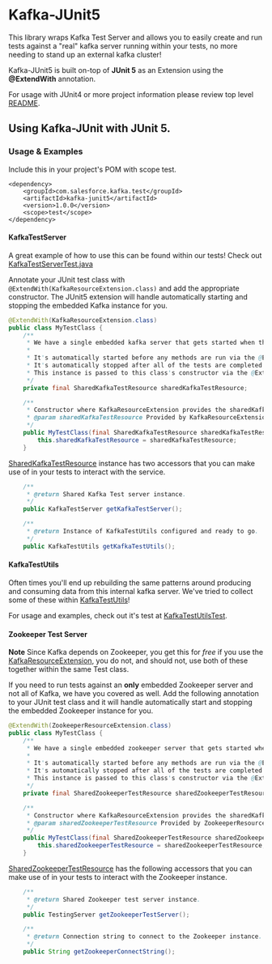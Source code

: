 # Kafka-JUnit5

This library wraps Kafka Test Server and allows you to easily create and run tests against
a "real" kafka server running within your tests, no more needing to stand up an external kafka cluster!

Kafka-JUnit5 is built on-top of **JUnit 5** as an Extension using the **@ExtendWith** annotation.

For usage with JUnit4 or more project information please review top level [README](../README.md). 

## Using Kafka-JUnit with JUnit 5.

### Usage & Examples

Include this in your project's POM with scope test.

```
<dependency>
    <groupId>com.salesforce.kafka.test</groupId>
    <artifactId>kafka-junit5</artifactId>
    <version>1.0.0</version>
    <scope>test</scope>
</dependency>
```

#### KafkaTestServer

A great example of how to use this can be found within our tests!  Check out [KafkaTestServerTest.java](src/test/java/com/salesforce/kafka/test/KafkaTestServerTest.java)

Annotate your JUnit test class with `@ExtendWith(KafkaResourceExtension.class)` and add the appropriate constructor.  The JUnit5 extension will handle automatically starting and stopping the embedded Kafka 
instance for you.  

```java
@ExtendWith(KafkaResourceExtension.class)
public class MyTestClass {
    /**
     * We have a single embedded kafka server that gets started when this test class is initialized.
     *
     * It's automatically started before any methods are run via the @ExtendWith annotation.
     * It's automatically stopped after all of the tests are completed via the @ExtendWith annotation.
     * This instance is passed to this class's constructor via the @ExtendWith annotation.
     */
    private final SharedKafkaTestResource sharedKafkaTestResource;

    /**
     * Constructor where KafkaResourceExtension provides the sharedKafkaTestResource object.
     * @param sharedKafkaTestResource Provided by KafkaResourceExtension.
     */
    public MyTestClass(final SharedKafkaTestResource sharedKafkaTestResource) {
        this.sharedKafkaTestResource = sharedKafkaTestResource;
    }
```

[SharedKafkaTestResource](kafka-junit5/src/main/java/test/junit/SharedKafkaTestResource.java) instance has two accessors that you can make use of in your tests to interact with the service.

```java
    /**
     * @return Shared Kafka Test server instance.
     */
    public KafkaTestServer getKafkaTestServer();

    /**
     * @return Instance of KafkaTestUtils configured and ready to go.
     */
    public KafkaTestUtils getKafkaTestUtils();
```

#### KafkaTestUtils

Often times you'll end up rebuilding the same patterns around producing and consuming data from this internal
kafka server.  We've tried to collect some of these within [KafkaTestUtils](kafka-junit5/src/main/java/test/KafkaTestUtils.java)!

For usage and examples, check out it's test at [KafkaTestUtilsTest](src/test/java/com/salesforce/kafka/test/KafkaTestUtilsTest.java).

#### Zookeeper Test Server

**Note** Since Kafka depends on Zookeeper, you get this for *free* if you use the [KafkaResourceExtension](kafka-junit5/src/main/java/test/junit/KafkaResourceExtension.java), you do not, and should not, use
both of these together within the same Test class.

If you need to run tests against an **only** embedded Zookeeper server and not all of Kafka, we have you covered as well.  Add the following annotation to your JUnit test class
 and it will handle automatically start and stopping the embedded Zookeeper instance for you.

```java
@ExtendWith(ZookeeperResourceExtension.class)
public class MyTestClass {
    /**
     * We have a single embedded zookeeper server that gets started when this test class is initialized.
     *
     * It's automatically started before any methods are run via the @ExtendWith annotation.
     * It's automatically stopped after all of the tests are completed via the @ExtendWith annotation.
     * This instance is passed to this class's constructor via the @ExtendWith annotation.
     */
    private final SharedZookeeperTestResource sharedZookeeperTestResource;

    /**
     * Constructor where KafkaResourceExtension provides the sharedKafkaTestResource object.
     * @param sharedZookeeperTestResource Provided by ZookeeperResourceExtension.
     */
    public MyTestClass(final SharedZookeeperTestResource sharedZookeeperTestResource) {
        this.sharedZookeeperTestResource = sharedZookeeperTestResource;
    }
```

[SharedZookeeperTestResource](kafka-junit5/src/main/java/test/junit/SharedZookeeperTestResource.java) has the following accessors that you can make use of in your tests to interact with the Zookeeper instance.

```java
    /**
     * @return Shared Zookeeper test server instance.
     */
    public TestingServer getZookeeperTestServer();

    /**
     * @return Connection string to connect to the Zookeeper instance.
     */
    public String getZookeeperConnectString();
```